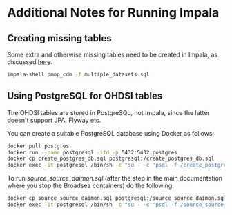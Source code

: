 # Additional Notes for Running Impala

## Creating missing tables

Some extra and otherwise missing tables need to be created in Impala, as discussed [here](https://github.com/OHDSI/Atlas/issues/418#issuecomment-313421472).

```bash
impala-shell omop_cdm -f multiple_datasets.sql
```

## Using PostgreSQL for OHDSI tables

The OHDSI tables are stored in PostgreSQL, not Impala, since the latter doesn't support JPA, Flyway etc.

You can create a suitable PostgreSQL database using Docker as follows:

```bash
docker pull postgres
docker run --name postgresql -itd -p 5432:5432 postgres
docker cp create_postgres_db.sql postgresql:/create_postgres_db.sql
docker exec -it postgresql /bin/sh -c "su - -c 'psql -f /create_postgres_db.sql' postgres"
```

To run _source_source_daimon.sql_ (after the step in the main documentation where you stop the Broadsea containers) do the following:

```bash
docker cp source_source_daimon.sql postgresql:/source_source_daimon.sql
docker exec -it postgresql /bin/sh -c "su - -c 'psql -f /source_source_daimon.sql -d ohdsi' postgres"
```
